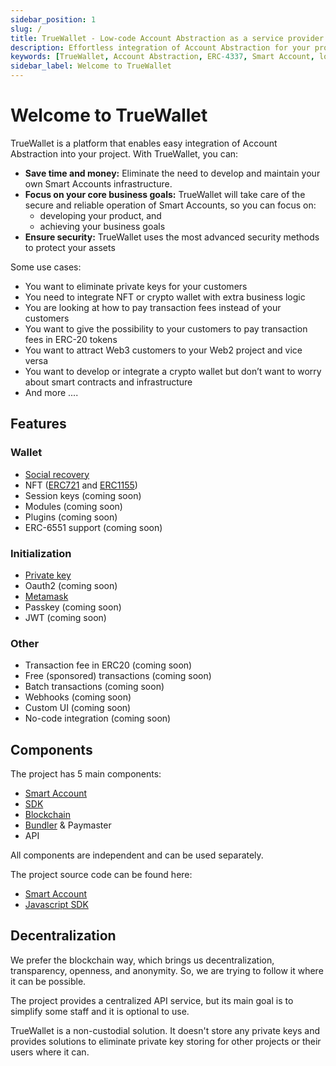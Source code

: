 ```yaml
---
sidebar_position: 1
slug: /
title: TrueWallet - Low-code Account Abstraction as a service provider
description: Effortless integration of Account Abstraction for your project. Save time and money, by focusing on your primary business goals.
keywords: [TrueWallet, Account Abstraction, ERC-4337, Smart Account, low-code integration, Smart Accounts integration, WaaS, wallet as a service]
sidebar_label: Welcome to TrueWallet
---
```


# Welcome to TrueWallet
TrueWallet is a platform that enables easy integration of Account Abstraction into your project. With TrueWallet, you can:
* **Save time and money:** Eliminate the need to develop and maintain your own Smart Accounts infrastructure.
* **Focus on your core business goals:** TrueWallet will take care of the secure and reliable operation of Smart Accounts, so you can focus on:
  * developing your product, and
  * achieving your business goals
* **Ensure security:** TrueWallet uses the most advanced security methods to protect your assets

Some use cases:
* You want to eliminate private keys for your customers
* You need to integrate NFT or crypto wallet with extra business logic
* You are looking at how to pay transaction fees instead of your customers
* You want to give the possibility to your customers to pay transaction fees in ERC-20 tokens
* You want to attract Web3 customers to your Web2 project and vice versa
* You want to develop or integrate a crypto wallet but don’t want to worry about smart contracts and infrastructure
* And more ....


## Features

### Wallet
* [Social recovery](/sdk/modules/social-recovery)
* NFT ([ERC721](/sdk/erc-721) and [ERC1155](/sdk/erc-1155))
* Session keys (coming soon)
* Modules (coming soon)
* Plugins (coming soon)
* ERC-6551 support (coming soon)

### Initialization
* [Private key](/sdk/initialization#private-key)
* Oauth2 (coming soon)
* [Metamask](/sdk/initialization#metamask)
* Passkey (coming soon)
* JWT (coming soon)

### Other
* Transaction fee in ERC20 (coming soon)
* Free (sponsored) transactions (coming soon)
* Batch transactions (coming soon)
* Webhooks (coming soon)
* Custom UI (coming soon)
* No-code integration (coming soon)

## Components
The project has 5 main components:
* [Smart Account](/smart-account)
* [SDK](/category/sdk)
* [Blockchain](/category/blockchain)
* [Bundler](/category/bundler) & Paymaster
* API

All components are independent and can be used separately.

The project source code can be found here:
* [Smart Account](https://github.com/TrueWallet/contracts)
* [Javascript SDK](https://github.com/TrueWallet/js-sdk)

## Decentralization
We prefer the blockchain way, which brings us decentralization, transparency, openness, and anonymity. So, we are trying to follow it where it can be possible. 

The project provides a centralized API service, but its main goal is to simplify some staff and it is optional to use.

TrueWallet is a non-custodial solution. It doesn't store any private keys and provides solutions to eliminate private key storing for other projects or their users where it can.
